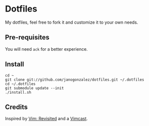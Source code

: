 # Dotfiles

My dotfiles, feel free to fork it and customize it to your own needs.

## Pre-requisites

You will need `ack` for a better experience.

## Install

    cd ~
    git clone git://github.com/janogonzalez/dotfiles.git ~/.dotfiles
    cd ~/.dotfiles
    git submodule update --init
    ./install.sh

## Credits

Inspired by [Vim: Revisited](http://mislav.uniqpath.com/2011/12/vim-revisited/) and a
[Vimcast](http://vimcasts.org/episodes/synchronizing-plugins-with-git-submodules-and-pathogen/).
